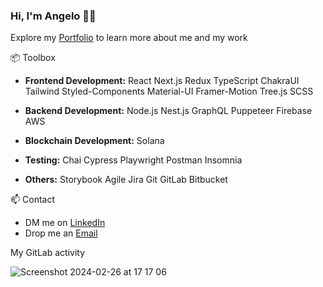 ### Hi, I'm Angelo 👋🏻

Explore my [Portfolio](https://angelocode.dev) to learn more about me and my work

📦 Toolbox
* **Frontend Development:** React Next.js Redux TypeScript ChakraUI Tailwind Styled-Components Material-UI Framer-Motion Tree.js SCSS

* **Backend Development:** Node.js Nest.js GraphQL Puppeteer Firebase AWS

* **Blockchain Development:** Solana

* **Testing:** Chai Cypress Playwright Postman Insomnia

* **Others:** Storybook Agile Jira Git GitLab Bitbucket

📫 Contact
- DM me on [LinkedIn](https://www.linkedin.com/in/daniel-angelo-negri) 
- Drop me an [Email](mailto:danielangelonegri@gmail.com)


My GitLab activity

![Screenshot 2024-02-26 at 17 17 06](https://github.com/angelo-negri/angelo-negri/assets/158775668/5b919d29-55c3-4520-bade-9731997e9021)
